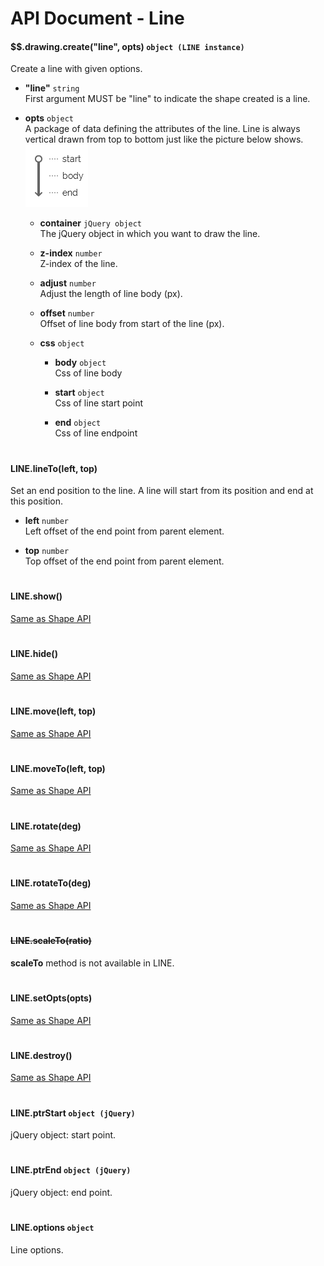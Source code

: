 # API Document - Line

#### $$.drawing.create("line", opts) ```object (LINE instance)```
Create a line with given options. 

- **"line"** ```string```  
First argument MUST be "line" to indicate the shape created is a line.

- **opts** ```object```  
  A package of data defining the attributes of the line. Line is always vertical drawn from top to bottom just like the picture below shows.  
![line structure](https://raw.githubusercontent.com/Rendxx/Drawing/master/Description/line-structure.png)
  + **container** ```jQuery object```  
    The jQuery object in which you want to draw the line.

  + **z-index** ```number```   
    Z-index of the line.

  + **adjust** ```number```   
    Adjust the length of line body (px).

  + **offset** ```number```  
    Offset of line body from start of the line (px).

  + **css** ```object```  
    - **body** ```object```  
      Css of line body  

    - **start** ```object```  
      Css of line start point

    - **end** ```object```  
      Css of line endpoint


<h1></h1>

#### LINE.lineTo(left, top)
Set an end position to the line.
A line will start from its position and end at this position.

- **left** ```number```  
  Left offset of the end point from parent element.

- **top** ```number```  
  Top offset of the end point from parent element.


<h1></h1>

#### LINE.show()
[Same as Shape API][show]
<h1></h1>

#### LINE.hide()
[Same as Shape API][hide]
<h1></h1>

#### LINE.move(left, top)
[Same as Shape API][move]
<h1></h1>

#### LINE.moveTo(left, top)
[Same as Shape API][moveTo]
<h1></h1>

#### LINE.rotate(deg)
[Same as Shape API][rotate]
<h1></h1>

#### LINE.rotateTo(deg)
[Same as Shape API][rotateTo]
<h1></h1>

#### ~~LINE.scaleTo(ratio)~~
**scaleTo** method is not available in LINE.
<h1></h1>

#### LINE.setOpts(opts)
[Same as Shape API][setOpts]
<h1></h1>

#### LINE.destroy()
[Same as Shape API][destroy]
<h1></h1>

#### LINE.ptrStart ```object (jQuery)```
jQuery object: start point.
<h1></h1>

#### LINE.ptrEnd ```object (jQuery)```
jQuery object: end point.
<h1></h1>

#### LINE.options ```object```
Line options.

[show]: API%20Document%20-%20Shape.md#shapeshow
[hide]: API%20Document%20-%20Shape.md#shapehide
[move]: API%20Document%20-%20Shape.md#shapemoveleft-top
[moveTo]: API%20Document%20-%20Shape.md#shapemovetoleft-top
[rotate]: API%20Document%20-%20Shape.md#shaperotatedeg
[rotateTo]: API%20Document%20-%20Shape.md#shaperotatetodeg
[setOpts]: API%20Document%20-%20Shape.md#shapesetoptsopts
[destroy]: API%20Document%20-%20Shape.md#shapedestroy

     
